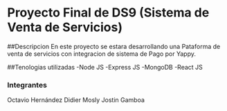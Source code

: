 # Proyecto Final de DS9 (Sistema de Venta de Servicios)

##Descripcion
En este proyecto se estara desarrollando una Pataforma de venta de servicios con integracion de sistema de Pago por Yappy.

##Tenologias utilizadas
-Node JS
-Express JS
-MongoDB
-React JS 

### Integrantes 
Octavio Hernández
Didier Mosly
Jostin Gamboa
